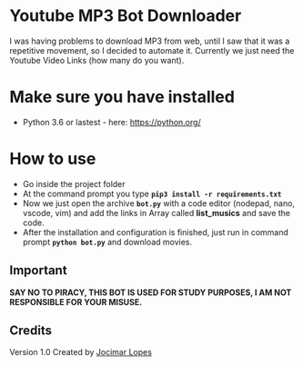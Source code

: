 # Youtube MP3 Bot Downloader

I was having problems to download MP3 from web, until I saw that it was a repetitive movement, so I decided to automate it.
Currently we just need the Youtube Video Links (how many do you want).

# Make sure you have installed
- Python 3.6 or lastest - here: https://python.org/ 

# How to use

- Go inside the project folder
- At the command prompt you type **`pip3 install -r requirements.txt`**
- Now we just open the archive **`bot.py`** with a code editor (nodepad, nano, vscode, vim) and add the links in Array called **list_musics** and save the code.
- After the installation and configuration is finished, just run in command prompt **`python bot.py`** and download movies.

## Important
**SAY NO TO PIRACY, THIS BOT IS USED FOR STUDY PURPOSES, I AM NOT RESPONSIBLE FOR YOUR MISUSE.**

## Credits
Version 1.0
Created by [Jocimar Lopes](https://instagram.com/jocimarlopes)

```
